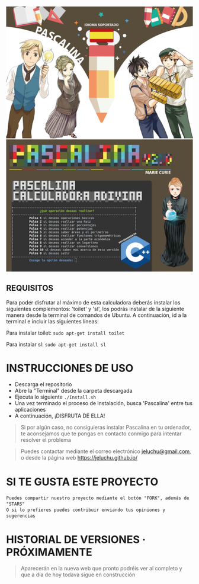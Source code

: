 ![Icono GDM](./fotos/foto.png)
![Icono GDM](./fotos/foto2.png)

## REQUISITOS
Para poder disfrutar al máximo de esta calculadora deberás instalar los siguientes complementos: 'toilet' y 'sl', los podrás instalar de la siguiente manera desde la terminal de comandos de Ubuntu. A continuación, id a la terminal e incluir las siguientes líneas:

Para instalar toilet: `sudo apt-get install toilet` 

Para instalar sl: `sudo apt-get install sl` 

# INSTRUCCIONES DE USO
- Descarga el repositorio
- Abre la "Terminal" desde la carpeta descargada
- Ejecuta lo siguiente `./Install.sh`
- Una vez terminado el proceso de instalación, busca 'Pascalina' entre tus aplicaciones
- A continuación, ¡DISFRUTA DE ELLA!

> Si por algún caso, no consiguieras instalar Pascalina en tu ordenador, te aconsejamos que te pongas en contacto conmigo para intentar resolver el problema

> Puedes contactar mediante el correo electrónico jeluchu@gmail.com, o desde la página web https://jeluchu.github.io/

# SI TE GUSTA ESTE PROYECTO
~~~
Puedes compartir nuestro proyecto mediante el botón "FORK", además de "STARS"
O si lo prefieres puedes contribuir enviando tus opiniones y sugerencias
~~~

# HISTORIAL DE VERSIONES · PRÓXIMAMENTE

> Aparecerán en la nueva web que pronto podréis ver al completo y que a día de hoy todava sigue en construcción


